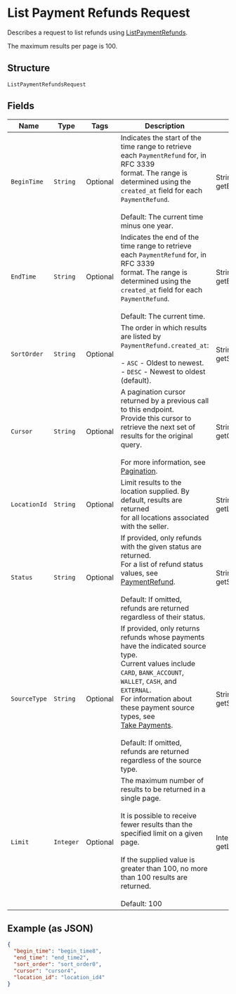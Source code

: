 
# List Payment Refunds Request

Describes a request to list refunds using
[ListPaymentRefunds](../../doc/api/refunds.md#list-payment-refunds).

The maximum results per page is 100.

## Structure

`ListPaymentRefundsRequest`

## Fields

| Name | Type | Tags | Description | Getter |
|  --- | --- | --- | --- | --- |
| `BeginTime` | `String` | Optional | Indicates the start of the time range to retrieve each `PaymentRefund` for, in RFC 3339<br>format.  The range is determined using the `created_at` field for each `PaymentRefund`.<br><br>Default: The current time minus one year. | String getBeginTime() |
| `EndTime` | `String` | Optional | Indicates the end of the time range to retrieve each `PaymentRefund` for, in RFC 3339<br>format.  The range is determined using the `created_at` field for each `PaymentRefund`.<br><br>Default: The current time. | String getEndTime() |
| `SortOrder` | `String` | Optional | The order in which results are listed by `PaymentRefund.created_at`:<br><br>- `ASC` - Oldest to newest.<br>- `DESC` - Newest to oldest (default). | String getSortOrder() |
| `Cursor` | `String` | Optional | A pagination cursor returned by a previous call to this endpoint.<br>Provide this cursor to retrieve the next set of results for the original query.<br><br>For more information, see [Pagination](https://developer.squareup.com/docs/build-basics/common-api-patterns/pagination). | String getCursor() |
| `LocationId` | `String` | Optional | Limit results to the location supplied. By default, results are returned<br>for all locations associated with the seller. | String getLocationId() |
| `Status` | `String` | Optional | If provided, only refunds with the given status are returned.<br>For a list of refund status values, see [PaymentRefund](entity:PaymentRefund).<br><br>Default: If omitted, refunds are returned regardless of their status. | String getStatus() |
| `SourceType` | `String` | Optional | If provided, only returns refunds whose payments have the indicated source type.<br>Current values include `CARD`, `BANK_ACCOUNT`, `WALLET`, `CASH`, and `EXTERNAL`.<br>For information about these payment source types, see<br>[Take Payments](https://developer.squareup.com/docs/payments-api/take-payments).<br><br>Default: If omitted, refunds are returned regardless of the source type. | String getSourceType() |
| `Limit` | `Integer` | Optional | The maximum number of results to be returned in a single page.<br><br>It is possible to receive fewer results than the specified limit on a given page.<br><br>If the supplied value is greater than 100, no more than 100 results are returned.<br><br>Default: 100 | Integer getLimit() |

## Example (as JSON)

```json
{
  "begin_time": "begin_time8",
  "end_time": "end_time2",
  "sort_order": "sort_order0",
  "cursor": "cursor4",
  "location_id": "location_id4"
}
```

